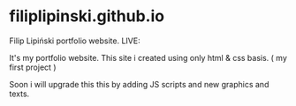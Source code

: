 # filiplipinski.github.io
Filip Lipiński portfolio website. LIVE:


It's my portfolio website.
This site i created using only html & css basis. ( my first project )

Soon i will upgrade this this by adding JS scripts and new graphics and texts.
